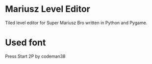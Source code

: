# Mariusz Level Editor
Tiled level editor for Super Mariusz Bro written in Python and Pygame.


# Used font
Press Start 2P by codeman38